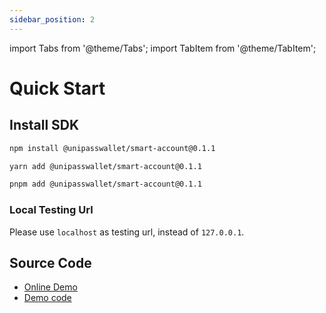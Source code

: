 ```yaml
---
sidebar_position: 2
---
```


import Tabs from '@theme/Tabs';
import TabItem from '@theme/TabItem';


# Quick Start

## Install SDK

<Tabs>
<TabItem value="npm">

```bash
npm install @unipasswallet/smart-account@0.1.1
```
</TabItem>

<TabItem value="yarn">

```bash
yarn add @unipasswallet/smart-account@0.1.1
```
</TabItem>


<TabItem value="pnpm">

```bash
pnpm add @unipasswallet/smart-account@0.1.1
```
</TabItem>
</Tabs>

### Local Testing Url

Please use `localhost` as testing url, instead of `127.0.0.1`.

## Source Code
* [Online Demo](https://up-smart-account-demo.vercel.app/)
* [Demo code](https://github.com/UniPassID/smart-account-sdk-demo)